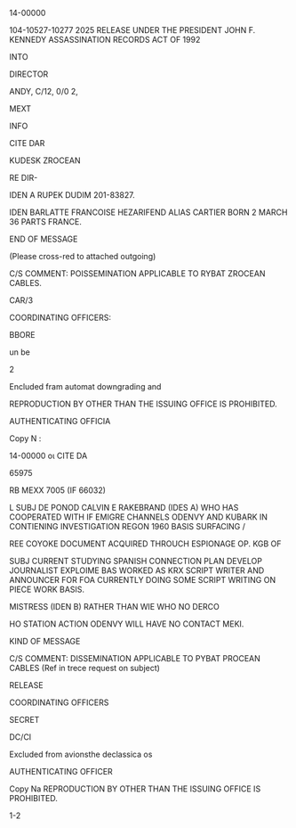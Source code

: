 14-00000

104-10527-10277 2025 RELEASE UNDER THE PRESIDENT JOHN F. KENNEDY ASSASSINATION RECORDS ACT OF 1992

INTO

DIRECTOR

ANDY, C/12, 0/0 2,

MEXT

INFO

CITE DAR

KUDESK ZROCEAN

RE DIR-

IDEN A RUPEK DUDIM 201-83827.

IDEN BARLATTE FRANCOISE HEZARIFEND ALIAS CARTIER BORN 2 MARCH 36 PARTS FRANCE.

END OF MESSAGE

(Please cross-red to attached outgoing)

C/S COMMENT: POISSEMINATION APPLICABLE TO RYBAT ZROCEAN CABLES.

CAR/3

COORDINATING OFFICERS:

BBORE

un be

2

Encluded fram automat
downgrading and

REPRODUCTION BY OTHER THAN THE ISSUING OFFICE IS PROHIBITED.

AUTHENTICATING
OFFICIA

Copy N
:

14-00000
οι
CITE DA

65975

RB MEXX 7005 (IF 66032)

L SUBJ DE PONOD CALVIN E RAKEBRAND (IDES A) WHO HAS COOPERATED WITH IF EMIGRE CHANNELS
ODENVY AND KUBARK IN CONTIENING INVESTIGATION REGON 1960 BASIS SURFACING /

REE COYOKE DOCUMENT ACQUIRED THROUCH ESPIONAGE OP.
KGB OF

SUBJ CURRENT STUDYING SPANISH CONNECTION PLAN DEVELOP
JOURNALIST EXPLOIME BAS WORKED AS KRX SCRIPT WRITER AND
ANNOUNCER FOR FOA CURRENTLY DOING SOME SCRIPT WRITING ON PIECE WORK BASIS.

MISTRESS (IDEN B) RATHER THAN WIE WHO
NO DERCO

HO STATION ACTION ODENVY WILL HAVE NO CONTACT MEKI.

KIND OF MESSAGE

C/S COMMENT: DISSEMINATION APPLICABLE TO PYBAT PROCEAN CABLES
(Ref in trece request on subject)

RELEASE

COORDINATING OFFICERS

SECRET

DC/CI

Excluded from avionsthe
declassica os

AUTHENTICATING
OFFICER

Copy Na
REPRODUCTION BY OTHER THAN THE ISSUING OFFICE IS PROHIBITED.

1-2
